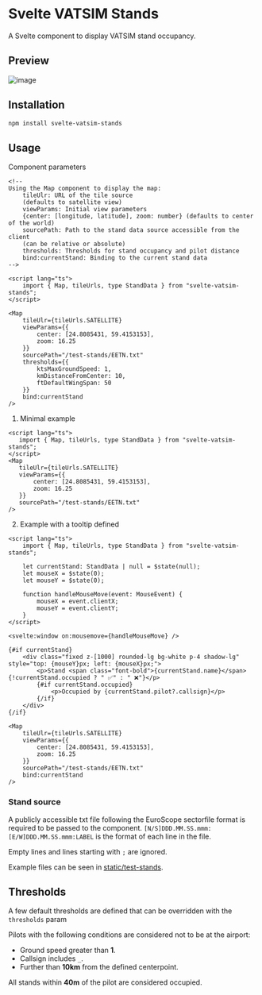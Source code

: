 # Svelte VATSIM Stands

A Svelte component to display VATSIM stand occupancy.

## Preview

![image](https://github.com/user-attachments/assets/b4287ed3-15c3-4100-ba5a-f4970b9816e9)

## Installation

```bash
npm install svelte-vatsim-stands
```

## Usage

Component parameters

```svelte
<!--
Using the Map component to display the map:
	tileUlr: URL of the tile source 
    (defaults to satellite view)
	viewParams: Initial view parameters 
    {center: [longitude, latitude], zoom: number} (defaults to center of the world)
	sourcePath: Path to the stand data source accessible from the client 
    (can be relative or absolute)
    thresholds: Thresholds for stand occupancy and pilot distance
    bind:currentStand: Binding to the current stand data
-->

<script lang="ts">
    import { Map, tileUrls, type StandData } from "svelte-vatsim-stands";
</script>

<Map
    tileUlr={tileUrls.SATELLITE}
    viewParams={{
        center: [24.8085431, 59.4153153],
        zoom: 16.25
    }}
    sourcePath="/test-stands/EETN.txt"
    thresholds={{
        ktsMaxGroundSpeed: 1,
        kmDistanceFromCenter: 10,
        ftDefaultWingSpan: 50
    }}
    bind:currentStand
/>
```

1. Minimal example

 ```svelte
<script lang="ts">
    import { Map, tileUrls, type StandData } from "svelte-vatsim-stands";
</script>
<Map
    tileUlr={tileUrls.SATELLITE}
    viewParams={{
        center: [24.8085431, 59.4153153],
        zoom: 16.25
    }}
    sourcePath="/test-stands/EETN.txt"
/>
```

2. Example with a tooltip defined

```svelte
<script lang="ts">
    import { Map, tileUrls, type StandData } from "svelte-vatsim-stands";

    let currentStand: StandData | null = $state(null);
    let mouseX = $state(0);
    let mouseY = $state(0);

    function handleMouseMove(event: MouseEvent) {
        mouseX = event.clientX;
        mouseY = event.clientY;
    }
</script>

<svelte:window on:mousemove={handleMouseMove} />

{#if currentStand}
    <div class="fixed z-[1000] rounded-lg bg-white p-4 shadow-lg" style="top: {mouseY}px; left: {mouseX}px;">
        <p>Stand <span class="font-bold">{currentStand.name}</span>{!currentStand.occupied ? " ✅" : " ❌"}</p>
        {#if currentStand.occupied}
            <p>Occupied by {currentStand.pilot?.callsign}</p>
        {/if}
    </div>
{/if}

<Map
    tileUlr={tileUrls.SATELLITE}
    viewParams={{
        center: [24.8085431, 59.4153153],
        zoom: 16.25
    }}
    sourcePath="/test-stands/EETN.txt"
    bind:currentStand
/>
```

### Stand source

A publicly accessible txt file following the EuroScope sectorfile format is required to be passed to the component.
`[N/S]DDD.MM.SS.mmm:[E/W]DDD.MM.SS.mmm:LABEL` is the format of each line in the file.

Empty lines and lines starting with `;` are ignored.

Example files can be seen in [static/test-stands](static/test-stands).

## Thresholds

A few default thresholds are defined that can be overridden with the `thresholds` param

Pilots with the following conditions are considered not to be at the airport:

- Ground speed greater than **1**.
- Callsign includes `_`.
- Further than **10km** from the defined centerpoint.

All stands within **40m** of the pilot are considered occupied.
